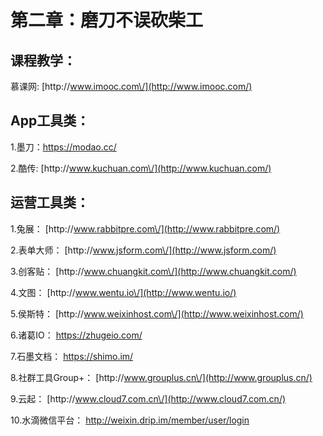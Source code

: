 # 第二章：磨刀不误砍柴工

## 课程教学：

慕课网: [http:\/\/www.imooc.com\/](http://www.imooc.com/)

## App工具类：

1.墨刀：[https:\/\/modao.cc\/](https://modao.cc/)

2.酷传: [http:\/\/www.kuchuan.com\/](http://www.kuchuan.com/)

## 运营工具类：

1.兔展： [http:\/\/www.rabbitpre.com\/](http://www.rabbitpre.com/)

2.表单大师： [http:\/\/www.jsform.com\/](http://www.jsform.com/)

3.创客贴： [http:\/\/www.chuangkit.com\/](http://www.chuangkit.com/)

4.文图： [http:\/\/www.wentu.io\/](http://www.wentu.io/)

5.侯斯特： [http:\/\/www.weixinhost.com\/](http://www.weixinhost.com/)

6.诸葛IO： [https:\/\/zhugeio.com\/](https://zhugeio.com/)

7.石墨文档： [https:\/\/shimo.im\/](https://shimo.im/)

8.社群工具Group+： [http:\/\/www.grouplus.cn\/](http://www.grouplus.cn/)

9.云起： [http:\/\/www.cloud7.com.cn\/](http://www.cloud7.com.cn/)

10.水滴微信平台： [http:\/\/weixin.drip.im\/member\/user\/login](http://weixin.drip.im/member/user/login)

